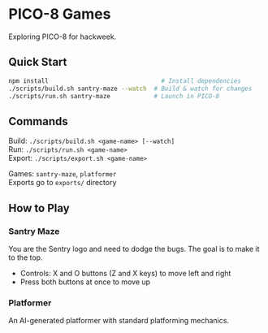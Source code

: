 # PICO-8 Games

Exploring PICO-8 for hackweek.

## Quick Start

```bash
npm install                               # Install dependencies
./scripts/build.sh santry-maze --watch  # Build & watch for changes
./scripts/run.sh santry-maze            # Launch in PICO-8
```

## Commands

Build: `./scripts/build.sh <game-name> [--watch]`  
Run: `./scripts/run.sh <game-name>`  
Export: `./scripts/export.sh <game-name>`

Games: `santry-maze`, `platformer`  
Exports go to `exports/` directory

## How to Play

### Santry Maze
You are the Sentry logo and need to dodge the bugs. The goal is to make it to the top. 
- Controls: X and O buttons (Z and X keys) to move left and right
- Press both buttons at once to move up

### Platformer
An AI-generated platformer with standard platforming mechanics.
